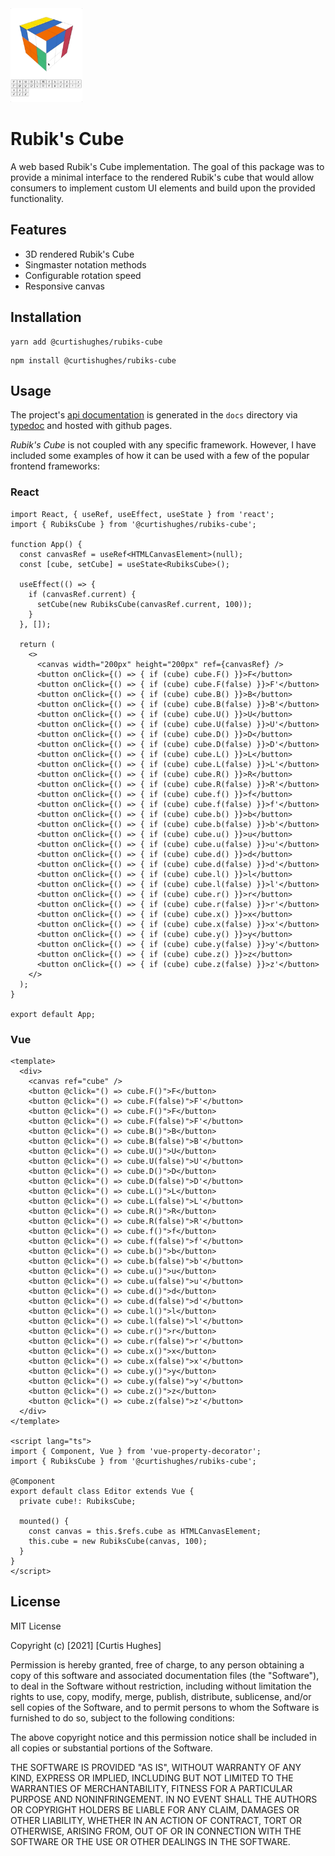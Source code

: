 <img src="assets/example.gif" height="150px" />

# Rubik's Cube
A web based Rubik's Cube implementation. The goal of this package was to provide a minimal interface to the rendered Rubik's cube that would allow consumers to implement custom UI elements and build upon the provided functionality.

## Features
* 3D rendered Rubik's Cube
* Singmaster notation methods
* Configurable rotation speed
* Responsive canvas

## Installation
```
yarn add @curtishughes/rubiks-cube
```

```
npm install @curtishughes/rubiks-cube
```

## Usage
The project's [api documentation](https://curtishughes.github.io/rubiks-cube/) is generated in the `docs` directory via [typedoc](https://typedoc.org/) and hosted with github pages.

*Rubik's Cube* is not coupled with any specific framework. However, I have included some examples of how it can be used with a few of the popular frontend frameworks:

### React
```tsx
import React, { useRef, useEffect, useState } from 'react';
import { RubiksCube } from '@curtishughes/rubiks-cube';

function App() {
  const canvasRef = useRef<HTMLCanvasElement>(null);
  const [cube, setCube] = useState<RubiksCube>();

  useEffect(() => {
    if (canvasRef.current) {
      setCube(new RubiksCube(canvasRef.current, 100));
    }
  }, []);

  return (
    <>
      <canvas width="200px" height="200px" ref={canvasRef} />
      <button onClick={() => { if (cube) cube.F() }}>F</button>
      <button onClick={() => { if (cube) cube.F(false) }}>F'</button>
      <button onClick={() => { if (cube) cube.B() }}>B</button>
      <button onClick={() => { if (cube) cube.B(false) }}>B'</button>
      <button onClick={() => { if (cube) cube.U() }}>U</button>
      <button onClick={() => { if (cube) cube.U(false) }}>U'</button>
      <button onClick={() => { if (cube) cube.D() }}>D</button>
      <button onClick={() => { if (cube) cube.D(false) }}>D'</button>
      <button onClick={() => { if (cube) cube.L() }}>L</button>
      <button onClick={() => { if (cube) cube.L(false) }}>L'</button>
      <button onClick={() => { if (cube) cube.R() }}>R</button>
      <button onClick={() => { if (cube) cube.R(false) }}>R'</button>
      <button onClick={() => { if (cube) cube.f() }}>f</button>
      <button onClick={() => { if (cube) cube.f(false) }}>f'</button>
      <button onClick={() => { if (cube) cube.b() }}>b</button>
      <button onClick={() => { if (cube) cube.b(false) }}>b'</button>
      <button onClick={() => { if (cube) cube.u() }}>u</button>
      <button onClick={() => { if (cube) cube.u(false) }}>u'</button>
      <button onClick={() => { if (cube) cube.d() }}>d</button>
      <button onClick={() => { if (cube) cube.d(false) }}>d'</button>
      <button onClick={() => { if (cube) cube.l() }}>l</button>
      <button onClick={() => { if (cube) cube.l(false) }}>l'</button>
      <button onClick={() => { if (cube) cube.r() }}>r</button>
      <button onClick={() => { if (cube) cube.r(false) }}>r'</button>
      <button onClick={() => { if (cube) cube.x() }}>x</button>
      <button onClick={() => { if (cube) cube.x(false) }}>x'</button>
      <button onClick={() => { if (cube) cube.y() }}>y</button>
      <button onClick={() => { if (cube) cube.y(false) }}>y'</button>
      <button onClick={() => { if (cube) cube.z() }}>z</button>
      <button onClick={() => { if (cube) cube.z(false) }}>z'</button>
    </>
  );
}

export default App;
```

### Vue
```vue
<template>
  <div>
    <canvas ref="cube" />
    <button @click="() => cube.F()">F</button>
    <button @click="() => cube.F(false)">F'</button>
    <button @click="() => cube.F()">F</button>
    <button @click="() => cube.F(false)">F'</button>
    <button @click="() => cube.B()">B</button>
    <button @click="() => cube.B(false)">B'</button>
    <button @click="() => cube.U()">U</button>
    <button @click="() => cube.U(false)">U'</button>
    <button @click="() => cube.D()">D</button>
    <button @click="() => cube.D(false)">D'</button>
    <button @click="() => cube.L()">L</button>
    <button @click="() => cube.L(false)">L'</button>
    <button @click="() => cube.R()">R</button>
    <button @click="() => cube.R(false)">R'</button>
    <button @click="() => cube.f()">f</button>
    <button @click="() => cube.f(false)">f'</button>
    <button @click="() => cube.b()">b</button>
    <button @click="() => cube.b(false)">b'</button>
    <button @click="() => cube.u()">u</button>
    <button @click="() => cube.u(false)">u'</button>
    <button @click="() => cube.d()">d</button>
    <button @click="() => cube.d(false)">d'</button>
    <button @click="() => cube.l()">l</button>
    <button @click="() => cube.l(false)">l'</button>
    <button @click="() => cube.r()">r</button>
    <button @click="() => cube.r(false)">r'</button>
    <button @click="() => cube.x()">x</button>
    <button @click="() => cube.x(false)">x'</button>
    <button @click="() => cube.y()">y</button>
    <button @click="() => cube.y(false)">y'</button>
    <button @click="() => cube.z()">z</button>
    <button @click="() => cube.z(false)">z'</button>
  </div>
</template>

<script lang="ts">
import { Component, Vue } from 'vue-property-decorator';
import { RubiksCube } from '@curtishughes/rubiks-cube';

@Component
export default class Editor extends Vue {
  private cube!: RubiksCube;

  mounted() {
    const canvas = this.$refs.cube as HTMLCanvasElement;
    this.cube = new RubiksCube(canvas, 100);
  }
}
</script>
```

## License
MIT License

Copyright (c) [2021] [Curtis Hughes]

Permission is hereby granted, free of charge, to any person obtaining a copy
of this software and associated documentation files (the "Software"), to deal
in the Software without restriction, including without limitation the rights
to use, copy, modify, merge, publish, distribute, sublicense, and/or sell
copies of the Software, and to permit persons to whom the Software is
furnished to do so, subject to the following conditions:

The above copyright notice and this permission notice shall be included in all
copies or substantial portions of the Software.

THE SOFTWARE IS PROVIDED "AS IS", WITHOUT WARRANTY OF ANY KIND, EXPRESS OR
IMPLIED, INCLUDING BUT NOT LIMITED TO THE WARRANTIES OF MERCHANTABILITY,
FITNESS FOR A PARTICULAR PURPOSE AND NONINFRINGEMENT. IN NO EVENT SHALL THE
AUTHORS OR COPYRIGHT HOLDERS BE LIABLE FOR ANY CLAIM, DAMAGES OR OTHER
LIABILITY, WHETHER IN AN ACTION OF CONTRACT, TORT OR OTHERWISE, ARISING FROM,
OUT OF OR IN CONNECTION WITH THE SOFTWARE OR THE USE OR OTHER DEALINGS IN THE
SOFTWARE.
